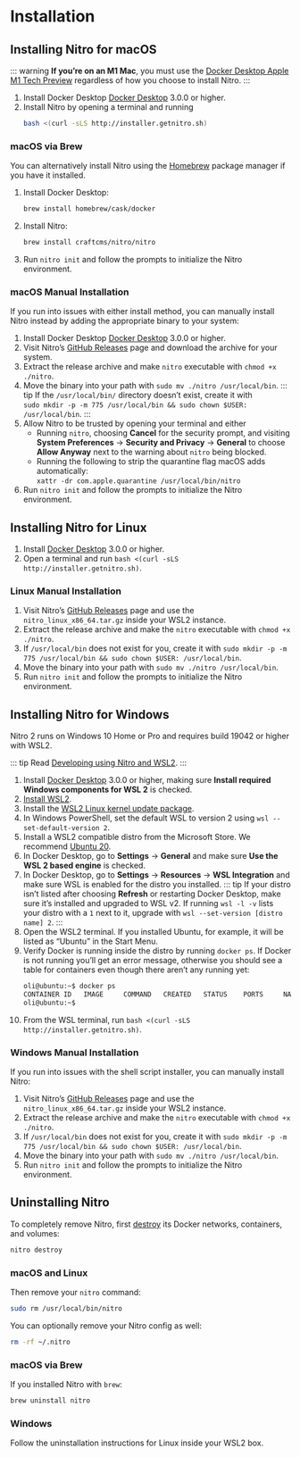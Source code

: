 # Installation

## Installing Nitro for macOS

::: warning
**If you’re on an M1 Mac**, you must use the [Docker Desktop Apple M1 Tech Preview](https://docs.docker.com/docker-for-mac/apple-m1/) regardless of how you choose to install Nitro.
:::

1. Install Docker Desktop [Docker Desktop](https://www.docker.com/products/docker-desktop) 3.0.0 or higher.
2. Install Nitro by opening a terminal and running
    ````sh
    bash <(curl -sLS http://installer.getnitro.sh)
    ````

### macOS via Brew

You can alternatively install Nitro using the [Homebrew](https://brew.sh) package manager if you have it installed.

1. Install Docker Desktop:
    ```sh
    brew install homebrew/cask/docker
    ```
2. Install Nitro:
    ```sh
    brew install craftcms/nitro/nitro
    ```
3. Run `nitro init` and follow the prompts to initialize the Nitro environment.

### macOS Manual Installation

If you run into issues with either install method, you can manually install Nitro instead by adding the appropriate binary to your system:

1. Install Docker Desktop [Docker Desktop](https://www.docker.com/products/docker-desktop) 3.0.0 or higher.
2. Visit Nitro’s [GitHub Releases](https://github.com/craftcms/nitro/releases) page and download the archive for your system.
3. Extract the release archive and make `nitro` executable with `chmod +x ./nitro`.
4. Move the binary into your path with `sudo mv ./nitro /usr/local/bin`.
    ::: tip
    If the `/usr/local/bin/` directory doesn’t exist, create it with\
    `sudo mkdir -p -m 775 /usr/local/bin && sudo chown $USER: /usr/local/bin`.
    :::
5. Allow Nitro to be trusted by opening your terminal and either
    - Running `nitro`, choosing **Cancel** for the security prompt, and visiting **System Preferences** → **Security and Privacy** → **General** to choose **Allow Anyway** next to the warning about `nitro` being blocked.
    - Running the following to strip the quarantine flag macOS adds automatically:\
    `xattr -dr com.apple.quarantine /usr/local/bin/nitro`
6. Run `nitro init` and follow the prompts to initialize the Nitro environment.

## Installing Nitro for Linux

1. Install [Docker Desktop](https://www.docker.com/products/docker-desktop) 3.0.0 or higher.
2. Open a terminal and run `bash <(curl -sLS http://installer.getnitro.sh)`.

### Linux Manual Installation

1. Visit Nitro’s [GitHub Releases](https://github.com/craftcms/nitro/releases) page and use the `nitro_linux_x86_64.tar.gz` inside your WSL2 instance.
2. Extract the release archive and make the `nitro` executable with `chmod +x ./nitro`.
3. If `/usr/local/bin` does not exist for you, create it with `sudo mkdir -p -m 775 /usr/local/bin && sudo chown $USER: /usr/local/bin`.
4. Move the binary into your path with `sudo mv ./nitro /usr/local/bin`.
5. Run `nitro init` and follow the prompts to initialize the Nitro environment.

## Installing Nitro for Windows

Nitro 2 runs on Windows 10 Home or Pro and requires build 19042 or higher with WSL2.

::: tip
Read [Developing using Nitro and WSL2](windows.md).
:::

1. Install [Docker Desktop](https://www.docker.com/products/docker-desktop) 3.0.0 or higher, making sure **Install required Windows components for WSL 2** is checked.
2. [Install WSL2](https://www.windowscentral.com/how-install-wsl2-windows-10).
3. Install the [WSL2 Linux kernel update package](https://docs.microsoft.com/en-us/windows/wsl/install-win10#step-4---download-the-linux-kernel-update-package).
4. In Windows PowerShell, set the default WSL to version 2 using `wsl --set-default-version 2`.
5. Install a WSL2 compatible distro from the Microsoft Store. We recommend [Ubuntu 20](https://www.microsoft.com/en-us/p/ubuntu/9nblggh4msv6).
6. In Docker Desktop, go to **Settings** → **General** and make sure **Use the WSL 2 based engine** is checked.
7. In Docker Desktop, go to **Settings** → **Resources** → **WSL Integration** and make sure WSL is enabled for the distro you installed.
    ::: tip
    If your distro isn’t listed after choosing **Refresh** or restarting Docker Desktop, make sure it’s installed and upgraded to WSL v2. If running `wsl -l -v` lists your distro with a `1` next to it, upgrade with `wsl --set-version [distro name] 2`.
    :::
8. Open the WSL2 terminal. If you installed Ubuntu, for example, it will be listed as “Ubuntu” in the Start Menu.
9. Verify Docker is running inside the distro by running `docker ps`. If Docker is not running you’ll get an error message, otherwise you should see a table for containers even though there aren’t any running yet:
    ```bash
    oli@ubuntu:~$ docker ps
    CONTAINER ID   IMAGE     COMMAND   CREATED   STATUS    PORTS     NAMES
    oli@ubuntu:~$
    ```
10. From the WSL terminal, run `bash <(curl -sLS http://installer.getnitro.sh)`.


### Windows Manual Installation

If you run into issues with the shell script installer, you can manually install Nitro:

1. Visit Nitro’s [GitHub Releases](https://github.com/craftcms/nitro/releases) page and use the `nitro_linux_x86_64.tar.gz` inside your WSL2 instance.
2. Extract the release archive and make the `nitro` executable with `chmod +x ./nitro`.
3. If `/usr/local/bin` does not exist for you, create it with `sudo mkdir -p -m 775 /usr/local/bin && sudo chown $USER: /usr/local/bin`.
4. Move the binary into your path with `sudo mv ./nitro /usr/local/bin`.
5. Run `nitro init` and follow the prompts to initialize the Nitro environment.

## Uninstalling Nitro

To completely remove Nitro, first [destroy](commands.md#destroy) its Docker networks, containers, and volumes:

```bash
nitro destroy
```

### macOS and Linux

Then remove your `nitro` command:

```bash
sudo rm /usr/local/bin/nitro
```

You can optionally remove your Nitro config as well:

```bash macOS
rm -rf ~/.nitro
```

### macOS via Brew

If you installed Nitro with `brew`:

```bash
brew uninstall nitro
```

### Windows

Follow the uninstallation instructions for Linux inside your WSL2 box.
